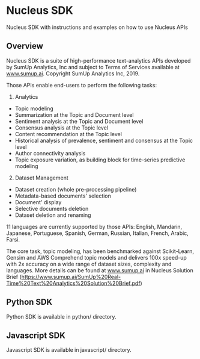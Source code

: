 # Nucleus SDK
Nucleus SDK with instructions and examples on how to use Nucleus APIs

## Overview
Nucleus SDK is a suite of high-performance text-analytics APIs developed by SumUp Analytics, Inc and subject to Terms of Services available at www.sumup.ai. Copyright SumUp Analytics Inc, 2019.

Those APIs enable end-users to perform the following tasks:
1. Analytics
* Topic modeling
* Summarization at the Topic and Document level
* Sentiment analysis at the Topic and Document level
* Consensus analysis at the Topic level
* Content recommendation at the Topic level
* Historical analysis of prevalence, sentiment and consensus at the Topic level
* Author connectivity analysis
* Topic exposure variation, as building block for time-series predictive modeling

2. Dataset Management
* Dataset creation (whole pre-processing pipeline)
* Metadata-based documents' selection
* Document' display
* Selective documents deletion
* Dataset deletion and renaming

11 languages are currently supported by those APIs: English, Mandarin, Japanese, Portuguese, Spanish, German, Russian, Italian, French, Arabic, Farsi.

The core task, topic modeling, has been benchmarked against Scikit-Learn, Gensim and AWS Comprehend topic models and delivers 100x speed-up with 2x accuracy on a wide range of dataset sizes, complexity and languages. More details can be found at www.sumup.ai in Nucleus Solution Brief (https://www.sumup.ai/SumUp%20Real-Time%20Text%20Analytics%20Solution%20Brief.pdf)

## Python SDK
Python SDK is available in python/ directory.

## Javascript SDK
Javascript SDK is available in javascript/ directory.
